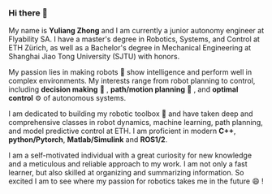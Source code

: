 ### Hi there 👋

My name is **Yuliang Zhong** and I am currently a junior autonomy engineer at Flyability SA. I have a master's degree in Robotics, Systems, and Control at ETH Zürich, as well as a Bachelor's degree in Mechanical Engineering at Shanghai Jiao Tong University (SJTU) with honors. 

My passion lies in making robots 🤖️ show intelligence and perform well in complex environments. My interests range from robot planning to control, including **decision making** 🤯 , **path/motion planning** 👣 , and **optimal control** ⚙️ of autonomous systems.

I am dedicated to building my robotic toolbox 🧰 and have taken deep and comprehensive classes in robot dynamics, machine learning, path planning, and model predictive control at ETH. I am proficient in modern **C++**, **python/Pytorch**, **Matlab/Simulink** and **ROS1/2**.

I am a self-motivated individual with a great curiosity for new knowledge and a meticulous and reliable approach to my work. I am not only a fast learner, but also skilled at organizing and summarizing information. So excited I am to see where my passion for robotics takes me in the future 😄 !
